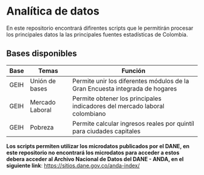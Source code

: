 # Analítica de datos

En este repositorio encontrará difirentes scripts que le permitirán procesar los principales datos la las principales fuentes estadísticas de Colombia. 

## Bases disponibles 

Base | Temas | Función
------------ | -------------| ----------|
GEIH| Unión de bases  |  Permite unir los diferentes módulos de la Gran Encuesta integrada de hogares 
GEIH|  Mercado Laboral | Permite obtener los principales indicadores del mercado laboral colombiano  
GEIH | Pobreza|  Permite  calcular ingresos  reales por quintíl para ciudades capitales 


**Los  scripts permiten  utilizar los microdatos publicados por el DANE, en este repositorio no encontrará  los microdatos para acceder a estos debera acceder al Archivo Nacional de Datos del DANE - ANDA, en el siguiente link**: https://sitios.dane.gov.co/anda-index/
